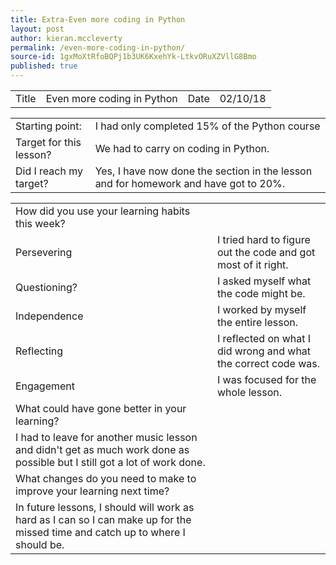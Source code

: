 ```yaml
---
title: Extra-Even more coding in Python
layout: post
author: kieran.mccleverty
permalink: /even-more-coding-in-python/
source-id: 1gxMoXtRfoBQPj1b3UK6KxehYk-LtkvORuXZVllG8Bmo
published: true
---
```

<table>
  <tr>
    <td>Title</td>
    <td>Even more coding in Python</td>
    <td>Date</td>
    <td>02/10/18</td>
  </tr>
</table>


<table>
  <tr>
    <td>Starting point:</td>
    <td>I had only completed 15% of the Python course</td>
  </tr>
  <tr>
    <td>Target for this lesson?</td>
    <td>We had to carry on coding in Python.</td>
  </tr>
  <tr>
    <td>Did I reach my target? </td>
    <td>Yes, I have now done the section in the lesson and for homework and have got to 20%.</td>
  </tr>
</table>


<table>
  <tr>
    <td>How did you use your learning habits this week?</td>
    <td></td>
  </tr>
  <tr>
    <td>Persevering</td>
    <td>I tried hard to figure out the code and got most of it right.</td>
  </tr>
  <tr>
    <td>Questioning?</td>
    <td>I asked myself what the code might be.</td>
  </tr>
  <tr>
    <td>Independence</td>
    <td>I worked by myself the entire lesson.</td>
  </tr>
  <tr>
    <td>Reflecting</td>
    <td>I reflected on what I did wrong and what the correct code was.</td>
  </tr>
  <tr>
    <td>Engagement</td>
    <td>I was focused for the whole lesson.</td>
  </tr>
  <tr>
    <td>What could have gone better in your learning?</td>
    <td></td>
  </tr>
  <tr>
    <td>I had to leave for another music lesson and didn't get as much work done as possible but I still got a lot of work done.</td>
    <td></td>
  </tr>
  <tr>
    <td>What changes do you need to make to improve your learning next time?</td>
    <td></td>
  </tr>
  <tr>
    <td>In future lessons, I should will work as hard as I can so I can make up for the missed time and catch up to where I should be.</td>
    <td></td>
  </tr>
</table>


